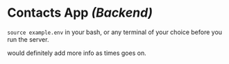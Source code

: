 <h1>Contacts App <i>(Backend)</i></h1>

`source example.env` in your bash, or any terminal of your choice before you run the server.

<p>would definitely add more info as times goes on.</p>